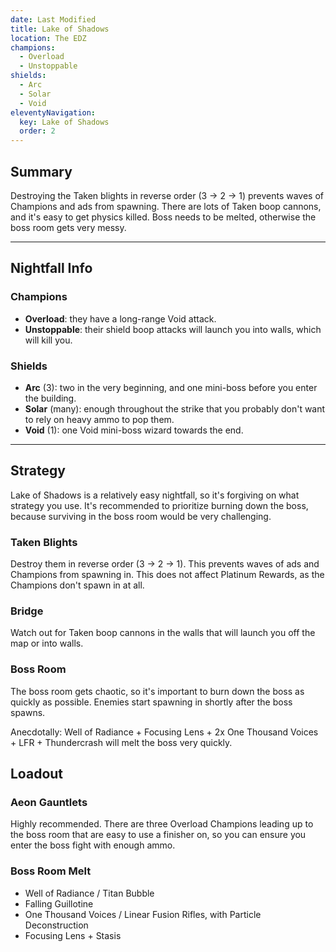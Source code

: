 ```yaml
---
date: Last Modified
title: Lake of Shadows
location: The EDZ
champions:
  - Overload
  - Unstoppable
shields:
  - Arc
  - Solar
  - Void
eleventyNavigation:
  key: Lake of Shadows
  order: 2
---
```


## Summary

Destroying the Taken blights in reverse order (3 → 2 → 1) prevents waves of Champions and ads from spawning. There are lots of Taken boop cannons, and it's easy to get physics killed. Boss needs to be melted, otherwise the boss room gets very messy.


---


## Nightfall Info

### Champions

- **Overload**: they have a long-range Void attack.
- **Unstoppable**: their shield boop attacks will launch you into walls, which will kill you.


### Shields

- **Arc** (3): two in the very beginning, and one mini-boss before you enter the building.
- **Solar** (many): enough throughout the strike that you probably don't want to rely on heavy ammo to pop them.
- **Void** (1): one Void mini-boss wizard towards the end.


---


## Strategy

Lake of Shadows is a relatively easy nightfall, so it's forgiving on what strategy you use. It's recommended to prioritize burning down the boss, because surviving in the boss room would be very challenging.


### Taken Blights

Destroy them in reverse order (3 → 2 → 1). This prevents waves of ads and Champions from spawning in. This does not affect Platinum Rewards, as the Champions don't spawn in at all.


### Bridge

Watch out for Taken boop cannons in the walls that will launch you off the map or into walls.


### Boss Room

The boss room gets chaotic, so it's important to burn down the boss as quickly as possible. Enemies start spawning in shortly after the boss spawns.

Anecdotally: Well of Radiance + Focusing Lens + 2x One Thousand Voices + LFR + Thundercrash will melt the boss very quickly.



## Loadout

### Aeon Gauntlets

Highly recommended. There are three Overload Champions leading up to the boss room that are easy to use a finisher on, so you can ensure you enter the boss fight with enough ammo.

### Boss Room Melt
- Well of Radiance / Titan Bubble
- Falling Guillotine
- One Thousand Voices / Linear Fusion Rifles, with Particle Deconstruction
- Focusing Lens + Stasis